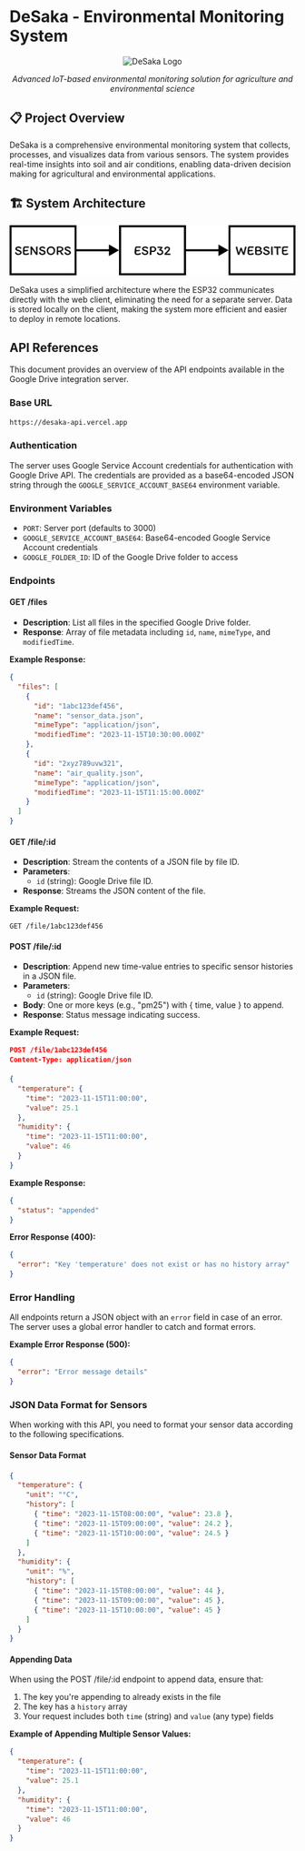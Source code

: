# DeSaka - Environmental Monitoring System

<div align="center">

![DeSaka Logo](./public/favicon.ico)

_Advanced IoT-based environmental monitoring solution for agriculture and environmental science_

</div>

## 📋 Project Overview

DeSaka is a comprehensive environmental monitoring system that collects, processes, and visualizes data from various sensors. The system provides real-time insights into soil and air conditions, enabling data-driven decision making for agricultural and environmental applications.

## 🏗️ System Architecture

![Example Image](./github/example.png)

DeSaka uses a simplified architecture where the ESP32 communicates directly with the web client, eliminating the need for a separate server. Data is stored locally on the client, making the system more efficient and easier to deploy in remote locations.

## API References

This document provides an overview of the API endpoints available in the Google Drive integration server.

### Base URL

```
https://desaka-api.vercel.app
```

### Authentication

The server uses Google Service Account credentials for authentication with Google Drive API. The credentials are provided as a base64-encoded JSON string through the `GOOGLE_SERVICE_ACCOUNT_BASE64` environment variable.

### Environment Variables

- `PORT`: Server port (defaults to 3000)
- `GOOGLE_SERVICE_ACCOUNT_BASE64`: Base64-encoded Google Service Account credentials
- `GOOGLE_FOLDER_ID`: ID of the Google Drive folder to access

### Endpoints

#### GET /files

- **Description**: List all files in the specified Google Drive folder.
- **Response**: Array of file metadata including `id`, `name`, `mimeType`, and `modifiedTime`.

**Example Response:**

```json
{
  "files": [
    {
      "id": "1abc123def456",
      "name": "sensor_data.json",
      "mimeType": "application/json",
      "modifiedTime": "2023-11-15T10:30:00.000Z"
    },
    {
      "id": "2xyz789uvw321",
      "name": "air_quality.json",
      "mimeType": "application/json",
      "modifiedTime": "2023-11-15T11:15:00.000Z"
    }
  ]
}
```

#### GET /file/:id

- **Description**: Stream the contents of a JSON file by file ID.
- **Parameters**:
  - `id` (string): Google Drive file ID.
- **Response**: Streams the JSON content of the file.

**Example Request:**

```
GET /file/1abc123def456
```

#### POST /file/:id

- **Description**: Append new time-value entries to specific sensor histories in a JSON file.
- **Parameters**:
  - `id` (string): Google Drive file ID.
- **Body**: One or more keys (e.g., "pm25") with { time, value } to append.
- **Response**: Status message indicating success.

**Example Request:**

```json
POST /file/1abc123def456
Content-Type: application/json

{
  "temperature": {
    "time": "2023-11-15T11:00:00",
    "value": 25.1
  },
  "humidity": {
    "time": "2023-11-15T11:00:00",
    "value": 46
  }
}
```

**Example Response:**

```json
{
  "status": "appended"
}
```

**Error Response (400):**

```json
{
  "error": "Key 'temperature' does not exist or has no history array"
}
```

### Error Handling

All endpoints return a JSON object with an `error` field in case of an error. The server uses a global error handler to catch and format errors.

**Example Error Response (500):**

```json
{
  "error": "Error message details"
}
```

### JSON Data Format for Sensors

When working with this API, you need to format your sensor data according to the following specifications.

#### Sensor Data Format

```json
{
  "temperature": {
    "unit": "°C",
    "history": [
      { "time": "2023-11-15T08:00:00", "value": 23.8 },
      { "time": "2023-11-15T09:00:00", "value": 24.2 },
      { "time": "2023-11-15T10:00:00", "value": 24.5 }
    ]
  },
  "humidity": {
    "unit": "%",
    "history": [
      { "time": "2023-11-15T08:00:00", "value": 44 },
      { "time": "2023-11-15T09:00:00", "value": 45 },
      { "time": "2023-11-15T10:00:00", "value": 45 }
    ]
  }
}
```

#### Appending Data

When using the POST /file/:id endpoint to append data, ensure that:

1. The key you're appending to already exists in the file
2. The key has a `history` array
3. Your request includes both `time` (string) and `value` (any type) fields

**Example of Appending Multiple Sensor Values:**

```json
{
  "temperature": {
    "time": "2023-11-15T11:00:00",
    "value": 25.1
  },
  "humidity": {
    "time": "2023-11-15T11:00:00",
    "value": 46
  }
}
```

